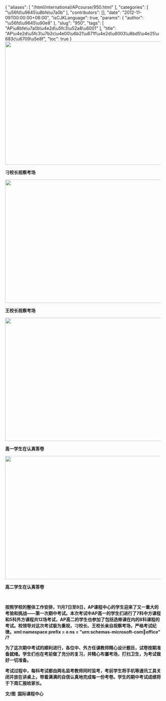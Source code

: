 {
    "aliases": [
        "/html/international/APcourse/950.html"
    ],
    "categories": [
        "\u56fd\u9645\u8bfe\u7a0b"
    ],
    "contributors": [],
    "date": "2012-11-09T00:00:00+08:00",
    "isCJKLanguage": true,
    "params": {
        "author": "\u56fd\u9645\u90e8"
    },
    "slug": "950",
    "tags": [
        "AP\u8bfe\u7a0b\u4e2d\u5fc3\u52a8\u6001"
    ],
    "title": "AP\u4e2d\u5fc3\u7b2c\u4e00\u6b21\u671f\u4e2d\u8003\u8bd5\u4e25\u683c\u6709\u5e8f",
    "toc": true
}
**<img
    src="https://cdn.tfls.online/mirror/full/5226b4849203cc878e910f36d573a3c2a149a4d1.jpg"
    style="display:block;margin-left:auto;margin-right:auto;"
    decoding="async"
    fetchpriority="auto"
    loading="lazy"
    height="397"
    width="600"
/>**

**刁校长视察考场**

**<img
    src="https://cdn.tfls.online/mirror/full/7b606ed314fd5cfffe52ca4143122818d1e87042.jpg"
    style="display:block;margin-left:auto;margin-right:auto;"
    decoding="async"
    fetchpriority="auto"
    loading="lazy"
    height="397"
    width="600"
/>**

**王校长视察考场**

**<img
    src="https://cdn.tfls.online/mirror/full/238b87d6edd1d196865b36733c261ed9bb736a03.jpg"
    style="display:block;margin-left:auto;margin-right:auto;"
    decoding="async"
    fetchpriority="auto"
    loading="lazy"
    height="397"
    width="600"
/>**

**高一学生在认真答卷**

**<img
    src="https://cdn.tfls.online/mirror/full/7693c69bae6080d2d423a7fff4efc5a8670d817d.jpg"
    style="display:block;margin-left:auto;margin-right:auto;"
    decoding="async"
    fetchpriority="auto"
    loading="lazy"
    height="397"
    width="600"
/>**

**高二学生在认真答卷**

 

**按照学校的整体工作安排，11月7日至9日，AP课程中心的学生迎来了又一重大的考验和挑战——第一次期中考试。本次考试中AP高一的学生们进行了7科中方课程和5科外方课程共12场考试，AP高二的学生也参加了包括选修课在内的8科课程的考试。校领导对这次考试极为重视，刁校长、王校长亲自视察考场，严格考试纪律。xml:namespace prefix = o ns = "urn:schemas-microsoft-com:office:office" /?**

**为了这次期中考试的顺利进行，各位中、外方任课教师精心设计题目，试卷按期准备就绪。学生们也在考前做了充分的复习，并精心布置考场，打扫卫生，为考试做好一切准备。**

**考试过程中，每科考试都由两名监考教师同时监考，考前学生将手机等通讯工具关闭并放在讲桌上，带着满满的自信认真地完成每一份考卷。学生的期中考试成绩将于下周汇报给家长。**

**文/图  国际课程中心**

